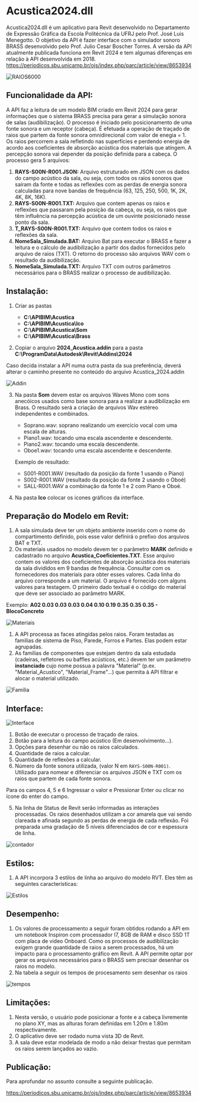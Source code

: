 # Acustica2024.dll

Acustica2024.dll é um aplicativo para Revit desenvolvido no Departamento de Expressão Gráfica da Escola Politécnica da UFRJ pelo Prof. José Luis Menegotto. 
O objetivo da API é fazer interface com o simulador sonoro BRASS desenvolvido pelo Prof. Julio Cesar Boscher Torres. 
A versão da API atualmente publicada funciona em Revit 2024 e tem algumas diferenças em relação à API desenvolvida em 2018.
https://periodicos.sbu.unicamp.br/ojs/index.php/parc/article/view/8653934

![RAIOS6000](https://user-images.githubusercontent.com/9437020/235116960-2306a9f9-e3fb-4e65-9eb4-82d0fb5b5e5c.PNG)

## Funcionalidade da API:
A API faz a leitura de um modelo BIM criado em Revit 2024 para gerar informações que o sistema BRASS precisa para gerar a simulação sonora de salas (audibilização). O processo é iniciado pelo posicionamento de uma fonte sonora e um receptor (cabeça). É efetuada a operação de traçado de raios que partem da fonte sonora omnidirecional com valor de enegia = 1. Os raios percorrem a sala refletindo nas superfícies e perdendo energia de acordo aos coeficientes de absorção acústica dos materiais que atingem. A percepção sonora vai depender da posição definida para a cabeça. O processo gera 5 arquivos:

1. **RAYS-S00N-R001.JSON:**  Arquivo estruturado em JSON com os dados do campo acústico da sala, ou seja, com todos os raios sonoros que saíram da fonte e todas as reflexões com as perdas de energia sonora calculadas para nove bandas de frequência (63, 125, 250, 500, 1K, 2K, 4K, 8K, 16K).
2. **RAYS-S00N-R001.TXT:**  Arquivo que contem apenas os raios e reflexões que passaram pela posição da cabeça, ou seja, os raios que têm influência na percepção acústica de um ouvinte posicionado nesse ponto da sala.
2. **T_RAYS-S00N-R001.TXT:**  Arquivo que contem todos os raios e reflexões da sala.
3. **NomeSala_Simulada.BAT:** Arquivo Bat para executar o BRASS e fazer a leitura e o cálculo de audibilização a partir dos dados fornecidos pelo arquivo de raios (TXT). O retorno do processo são arquivos WAV com o resultado da audibilização.
4. **NomeSala_Simulada.TXT:**  Arquivo TXT com outros parâmetros necessários para o BRASS realizar o processo de audibilização.
                               
## Instalação:
 1. Criar as pastas
 
      * **C:\APIBIM\Acustica**
      * **C:\APIBIM\Acustica\Ico**
      * **C:\APIBIM\Acustica\Som**
      * **C:\APIBIM\Acustica\Brass**   
    
 2. Copiar o arquivo **2024_Acustica.addin** para a pasta **C:\ProgramData\Autodesk\Revit\Addins\2024**
 
 Caso decida instalar a API numa outra pasta da sua preferência, deverá alterar o caminho presente no conteúdo do arquivo Acustica_2024.addin
 
 ![Addin](https://user-images.githubusercontent.com/9437020/236694667-1af4dff9-9dda-48c6-8017-9f7ed62e205f.PNG)
  
 3. Na pasta **Som** devem estar os arquivos Waves Mono com sons anecóicos usados como base sonora para a realizar a audibilização em Brass. 
    O resultado será a criação de arquivos Wav estéreo independentes e combinados.
 
      * Soprano.wav: soprano realizando um exercício vocal com uma escala de alturas. 
      * Piano1.wav:  tocando uma escala ascendente e descendente.
      * Piano2.wav:  tocando uma escala descendente.
      * Oboe1.wav:   tocando uma escala ascendente e descendente.
      
    Exemplo de resultado:
      
      * S001-R001.WAV  (resultado da posição da fonte 1 usando o Piano) 
      * S002-R001.WAV  (resultado da posição da fonte 2 usando o Oboé) 
      * SALL-R001.WAV  a combinação da fonte 1 e 2 com Piano e Oboé.
      
4. Na pasta **Ico** colocar os icones gráficos da interface. 

## Preparação do Modelo em Revit:

 1. A sala simulada deve ter um objeto ambiente inserido com o nome do compartimento definido, pois esse valor definirá o prefixo dos arquivos BAT e TXT.
 2. Os materiais usados no modelo devem ter o parâmetro **MARK** definido e cadastrado no arquivo **Acustica_Coeficientes.TXT**. 
 Esse arquivo contem os valores dos coeficientes de absorção acústica dos materiais da sala divididos em 9 bandas de frequência.
 Consultar com os fornecedores dos materiais para obter esses valores. Cada linha do arquivo corresponde a um material. 
 O arquivo é fornecido com alguns valores para testagem.
 O primeiro dado textual é o código do material que deve ser associado ao parâmetro MARK.

Exemplo: **A02 0.03 0.03 0.03 0.04 0.10 0.19 0.35 0.35 0.35 - BlocoConcreto**

![Materiais](https://user-images.githubusercontent.com/9437020/235194809-edbf0873-caee-476c-9103-f7472fd9e6cd.PNG)

 1. A API processa as faces atingidas pelos raios. Foram testadas as familias de sistema de Piso, Parede, Forros e Partes. Elas podem estar agrupadas. 
 2. As famílias de componentes que estejam dentro da sala estudada (cadeiras, refletores ou baffles acústicos, etc.) devem ter um parâmetro **instanciado**
    cujo nome possua a palavra "Material" (p.ex. "Material_Acustico", "Material_Frame"...) que permita à API filtrar e alocar o material utilizado.

![Familia](https://user-images.githubusercontent.com/9437020/235192990-612e1f3e-1af5-45c0-befa-a70cbd703047.PNG)
  
## Interface:
![Interface](https://user-images.githubusercontent.com/9437020/235352580-44726e4d-9f58-4e51-867b-8c1738b936bd.PNG)

 1. Botão de executar o processo de traçado de raios.
 2. Botão para a leitura do campo acústico (Em desenvolvimento...).
 3. Opções para desenhar ou não os raios calculados.
 4. Quantidade de raios a calcular.
 5. Quantidade de reflexões a calcular.
 6. Número da fonte sonora utilizada, (valor N em `RAYS-S00N-R001)`. Utilizado para nomear e diferenciar os arquivos JSON e TXT com os raios que partem de cada fonte sonora.

Para os campos 4, 5 e 6 Ingressar o valor e Pressionar Enter ou clicar no ícone do enter do campo.

 5. Na linha de Status de Revit serão informadas as interações processadas. Os raios desenhados utilizam a cor amarela que vai sendo clareada e afinada segundo as perdas de energia de cada reflexão. 
 Foi preparada uma gradação de 5 níveis diferenciados de cor e espessura de linha.

![contador](https://user-images.githubusercontent.com/9437020/235193199-33ac6d83-b916-4ef3-aa39-495c9d87b74e.png)

## Estilos:
1. A API incorpora 3 estilos de linha ao arquivo do modelo RVT. Eles têm as seguintes características:

![Estilos](https://user-images.githubusercontent.com/9437020/235129574-902e4f05-dd74-4636-836d-337d615d3aef.PNG)

## Desempenho:
1. Os valores de processamento a seguir foram obtidos rodando a API em um notebook Inspiron com processador I7, 8GB de RAM e disco SSD 1T com placa de video Onboard.
Como os processos de audibilização exigem grande quantidade de raios a serem processados, há um impacto para o processamento gráfico em Revit. 
A API permite optar por gerar os arquivos necessários para o BRASS sem precisar desenhar os raios no modelo.
2. Na tabela a seguir os tempos de procesamento sem desenhar os raios

![tempos](https://user-images.githubusercontent.com/9437020/236032503-6e8efb6d-1003-4413-8a40-c03b4a2ece68.PNG)


## Limitações:
1. Nesta versão, o usuário pode posicionar a fonte e a cabeça livremente no plano XY, mas as alturas foram definidas em 1.20m e 1.80m respectivamente.
2. O aplicativo deve ser rodado numa vista 3D de Revit.
3. A sala deve estar modelada de modo a não deixar frestas que permitam os raios serem lançados ao vazio. 

## Publicação:
Para aprofundar no assunto consulte a seguinte publicação.

https://periodicos.sbu.unicamp.br/ojs/index.php/parc/article/view/8653934
